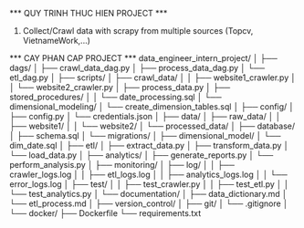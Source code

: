 *** QUY TRINH THUC HIEN PROJECT ***

1. Collect/Crawl data with scrapy from multiple sources (Topcv, VietnameWork,...)

*** CAY PHAN CAP PROJECT ***
data_engineer_intern_project/
│
├── dags/
│   ├── crawl_data_dag.py
│   ├── process_data_dag.py
│   └── etl_dag.py
│
├── scripts/
│   ├── crawl_data/
│   │   ├── website1_crawler.py
│   │   └── website2_crawler.py
│   ├── process_data.py
│   ├── stored_procedures/
│   │   └── date_processing.sql
│   └── dimensional_modeling/
│       └── create_dimension_tables.sql
│
├── config/
│   ├── config.py
│   └── credentials.json
│
├── data/
│   ├── raw_data/
│   │   ├── website1/
│   │   └── website2/
│   └── processed_data/
│
├── database/
│   ├── schema.sql
│   └── migrations/
│
├── dimensional_model/
│   └── dim_date.sql
│
├── etl/
│   ├── extract_data.py
│   ├── transform_data.py
│   └── load_data.py
│
├── analytics/
│   ├── generate_reports.py
│   └── perform_analysis.py
│
├── monitoring/
│   ├── log/
│   │   ├── crawler_logs.log
│   │   ├── etl_logs.log
│   │   ├── analytics_logs.log
│   │   └── error_logs.log
│   ├── test/
│   │   ├── test_crawler.py
│   │   ├── test_etl.py
│   │   └── test_analytics.py
│   └── documentation/
│       ├── data_dictionary.md
│       └── etl_process.md
│
├── version_control/
│   ├── git/
│   └── .gitignore
│
└── docker/
    ├── Dockerfile
    └── requirements.txt



